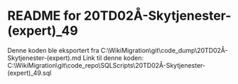 # README for 20TD02Å-Skytjenester-(expert)_49
Denne koden ble eksportert fra C:\WikiMigration\git\code_dump\20TD02Å-Skytjenester-(expert).md
Link til denne koden: C:\WikiMigration\git\code_repo\SQLScripts\20TD02Å-Skytjenester-(expert)_49.sql
